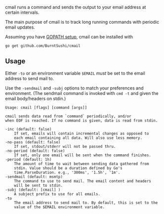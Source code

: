 cmail runs a command and sends the output to your email address at certain 
intervals.

The main purpose of cmail is to track long running commands with periodic
email updates.

Assuming you have [GOPATH setup](http://golang.org/doc/code.html#GOPATH), cmail 
can be installed with

```bash
go get github.com/BurntSushi/cmail
```

## Usage
Either `-to` or an environment variable `$EMAIL` *must* be set to the email
address to send mail to.

Use the `-sendmail` and `-subj` options to match your preferences and
environment. (The sendmail command is invoked with `cmd -t` and given the
email body/headers on stdin.)


```
Usage: cmail [flags] [command [args]]

cmail sends data read from `command` periodically, and/or
when EOF is reached. If no command is given, data is read from stdin.

-inc (default: false)
    If set, emails will contain incremental changes as opposed to
    each email containing all data. Will also use less memory.
-no-pass (default: false)
    If set, stdout/stderr will not be passed thru.
-no-period (default: false)
    If set, only one email will be sent when the command finishes.
-period (default: 1h)
    The amount of time to wait between sending data gathered from
    stdin. Value should be a duration defined by Go's
    time.ParseDuration. e.g., '300ms', '1.5h', '1m'.
-sendmail (default: msmtp)
    The command to use to send mail. The email content and headers
    will be sent to stdin.
-subj (default: [cmail] )
    A subject prefix to use for all emails.
-to
    The email address to send mail to. By default, this is set to the
    value of the $EMAIL environment variable.
```

